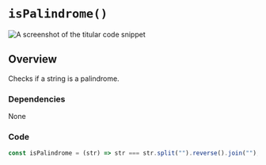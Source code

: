 # `isPalindrome()`

![A screenshot of the titular code snippet](../snapshots/isPalindrome.png)

## Overview

Checks if a string is a palindrome.

### Dependencies

None

### Code

```js
const isPalindrome = (str) => str === str.split("").reverse().join("");
```
